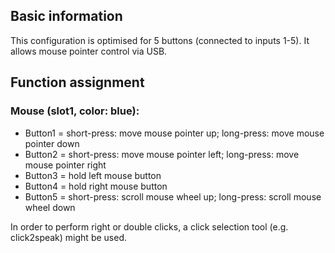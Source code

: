 ## Basic information
This configuration is optimised for 5 buttons (connected to inputs 1-5).
It allows mouse pointer control via USB.


## Function assignment

### Mouse (slot1, color: blue):
- Button1 = short-press: move mouse pointer up; 
            long-press: move mouse pointer down
- Button2 = short-press: move mouse pointer left; 
            long-press: move mouse pointer right
- Button3 = hold left mouse button
- Button4 = hold right mouse button
- Button5 = short-press: scroll mouse wheel up; 
            long-press: scroll mouse wheel down


In order to perform right or double clicks, a click selection tool (e.g. click2speak) might be used.

